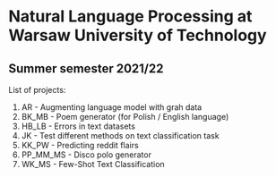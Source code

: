 # Natural Language Processing at Warsaw University of Technology 

## Summer semester 2021/22

List of projects:
1. AR - Augmenting language model with grah data
2. BK_MB - Poem generator (for Polish / English language)
3. HB_LB - Errors in text datasets
4. JK - Test different methods on text classification task
5. KK_PW - Predicting reddit flairs
6. PP_MM_MS - Disco polo generator
7. WK_MS - Few-Shot Text Classification
